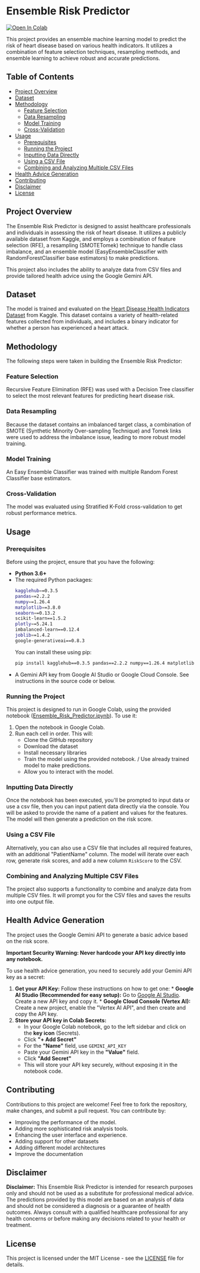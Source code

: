 # Ensemble Risk Predictor
[![Open In Colab](https://colab.research.google.com/assets/colab-badge.svg)](https://colab.research.google.com/github/huseyincavusbi/Ensemble_Risk_Predictor/blob/main/Ensemble_Risk_Predictor.ipynb)

This project provides an ensemble machine learning model to predict the risk of heart disease based on various health indicators. It utilizes a combination of feature selection techniques, resampling methods, and ensemble learning to achieve robust and accurate predictions.

## Table of Contents

*   [Project Overview](#project-overview)
*   [Dataset](#dataset)
*   [Methodology](#methodology)
    *   [Feature Selection](#feature-selection)
    *   [Data Resampling](#data-resampling)
    *   [Model Training](#model-training)
    *   [Cross-Validation](#cross-validation)
*   [Usage](#usage)
    *   [Prerequisites](#prerequisites)
    *   [Running the Project](#running-the-project)
    *   [Inputting Data Directly](#inputting-data-directly)
    *   [Using a CSV File](#using-a-csv-file)
    *   [Combining and Analyzing Multiple CSV Files](#combining-and-analyzing-multiple-csv-files)
*   [Health Advice Generation](#health-advice-generation)
*   [Contributing](#contributing)
*   [Disclaimer](#Disclaimer)
*   [License](#license)

## Project Overview

The Ensemble Risk Predictor is designed to assist healthcare professionals and individuals in assessing the risk of heart disease. It utilizes a publicly available dataset from Kaggle, and employs a combination of feature selection (RFE), a resampling (SMOTETomek) technique to handle class imbalance, and an ensemble model (EasyEnsembleClassifier with RandomForestClassifier base estimators) to make predictions.

This project also includes the ability to analyze data from CSV files and provide tailored health advice using the Google Gemini API.

## Dataset

The model is trained and evaluated on the [Heart Disease Health Indicators Dataset](https://www.kaggle.com/datasets/alexteboul/heart-disease-health-indicators-dataset) from Kaggle. This dataset contains a variety of health-related features collected from individuals, and includes a binary indicator for whether a person has experienced a heart attack.

## Methodology

The following steps were taken in building the Ensemble Risk Predictor:

### Feature Selection

Recursive Feature Elimination (RFE) was used with a Decision Tree classifier to select the most relevant features for predicting heart disease risk.

### Data Resampling

Because the dataset contains an imbalanced target class, a combination of SMOTE (Synthetic Minority Over-sampling Technique) and Tomek links were used to address the imbalance issue, leading to more robust model training.

### Model Training

An Easy Ensemble Classifier was trained with multiple Random Forest Classifier base estimators.

### Cross-Validation

The model was evaluated using Stratified K-Fold cross-validation to get robust performance metrics.

## Usage

### Prerequisites

Before using the project, ensure that you have the following:

*   **Python 3.6+**
*   The required Python packages:
    ```bash
    kagglehub==0.3.5
    pandas==2.2.2
    numpy==1.26.4
    matplotlib==3.8.0
    seaborn==0.13.2
    scikit-learn==1.5.2
    plotly==5.24.1
    imbalanced-learn==0.12.4
    joblib==1.4.2
    google-generativeai==0.8.3
    ```
    You can install these using pip:
    ```bash
    pip install kagglehub==0.3.5 pandas==2.2.2 numpy==1.26.4 matplotlib==3.8.0 seaborn==0.13.2 scikit-learn==1.5.2 plotly==5.24.1 imbalanced-learn==0.12.4 joblib==1.4.2 google-generativeai==0.8.3
    ```
*   A Gemini API key from Google AI Studio or Google Cloud Console. See instructions in the source code or below.

### Running the Project

This project is designed to run in Google Colab, using the provided notebook ([Ensemble_Risk_Predictor.ipynb](https://colab.research.google.com/github/huseyincavusbi/Ensemble_Risk_Predictor/blob/main/Ensemble_Risk_Predictor.ipynb)). To use it:

1.  Open the notebook in Google Colab.
2.  Run each cell in order. This will:
    *   Clone the GitHub repository
    *   Download the dataset
    *   Install necessary libraries
    *   Train the model using the provided notebook. / Use already trained model to make predictions.
    *  Allow you to interact with the model.

### Inputting Data Directly

Once the notebook has been executed, you'll be prompted to input data or use a csv file, then you can input patient data directly via the console. You will be asked to provide the name of a patient and values for the features. The model will then generate a prediction on the risk score.

### Using a CSV File

Alternatively, you can also use a CSV file that includes all required features, with an additional "PatientName" column. The model will iterate over each row, generate risk scores, and add a new column `RiskScore` to the CSV.

### Combining and Analyzing Multiple CSV Files

The project also supports a functionality to combine and analyze data from multiple CSV files. It will prompt you for the CSV files and saves the results into one output file.

## Health Advice Generation

The project uses the Google Gemini API to generate a basic advice based on the risk score.

**Important Security Warning: Never hardcode your API key directly into any notebook.**

To use health advice generation, you need to securely add your Gemini API key as a secret:

1.  **Get your API Key:** Follow these instructions on how to get one:
        *   **Google AI Studio (Recommended for easy setup):**
            Go to [Google AI Studio](https://aistudio.google.com/app/apikey). Create a new API key and copy it.
        *   **Google Cloud Console (Vertex AI):**
            Create a new project, enable the "Vertex AI API", and then create and copy the API key.
2.  **Store your API key in Colab Secrets:**
    *   In your Google Colab notebook, go to the left sidebar and click on the **key icon** (Secrets).
    *   Click **"+ Add Secret"**
    *   For the **"Name"** field, use `GEMINI_API_KEY`
    *   Paste your Gemini API key in the **"Value"** field.
    *  Click **"Add Secret"**
    *  This will store your API key securely, without exposing it in the notebook code.

## Contributing

Contributions to this project are welcome! Feel free to fork the repository, make changes, and submit a pull request. You can contribute by:

*   Improving the performance of the model.
*   Adding more sophisticated risk analysis tools.
*   Enhancing the user interface and experience.
*   Adding support for other datasets
*   Adding different model architectures
*  Improve the documentation

## Disclaimer

**Disclaimer:** This Ensemble Risk Predictor is intended for research purposes only and should not be used as a substitute for professional medical advice. The predictions provided by this model are based on an analysis of data and should not be considered a diagnosis or a guarantee of health outcomes. Always consult with a qualified healthcare professional for any health concerns or before making any decisions related to your health or treatment.

## License

This project is licensed under the MIT License - see the [LICENSE](LICENSE) file for details.
